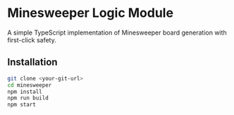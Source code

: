 # Minesweeper Logic Module

A simple TypeScript implementation of Minesweeper board generation with first-click safety.

## Installation

```bash
git clone <your-git-url>
cd minesweeper
npm install
npm run build
npm start
